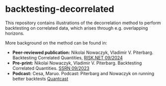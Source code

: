 # backtesting-decorrelated

This repository contains illustrations of the decorrelation method to perform backtesting on correlated data, which arises through e.g. overlapping horizons. 

More background on the method can be found in:

* **Peer-reviewed publication:** Nikolai Nowaczyk, Vladimir V. Piterbarg. Backtesting Correlated Quantities, [RISK.NET 09/2024](https://www.risk.net/cutting-edge/7959963/backtesting-correlated-quantities)
* **Pre-print:** Nikolai Nowaczyk, Vladimir V. Piterbarg. Backtesting Correlated Quantities. [SSRN 09/2023](https://ssrn.com/abstract=4571812)
* **Podcast:** Cesa, Maruo. Podcast: Piterbarg and Nowaczyk on running better backtests [Quantcast](https://www.risk.net/cutting-edge/views/7960227/podcast-piterbarg-and-nowaczyk-on-running-better-backtests)

